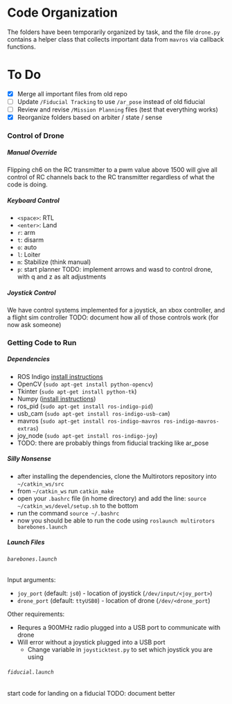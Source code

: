 # Code Organization

The folders have been temporarily organized by task, and the file `drone.py` contains a helper class that collects important data from `mavros` via callback functions.

# To Do
- [x] Merge all important files from old repo
- [ ] Update `/Fiducial Tracking` to use `/ar_pose` instead of old fiducial
- [ ] Review and revise `/Mission Planning` files (test that everything works)
- [x] Reorganize folders based on arbiter / state / sense

### Control of Drone
##### Manual Override
Flipping ch6 on the RC transmitter to a pwm value above 1500 will give all control of RC channels back to the RC transmitter regardless of what the code is doing.

##### Keyboard Control
* `<space>`: RTL
* `<enter>`: Land
* `r`: arm
* `t`: disarm
* `o`: auto
* `l`: Loiter
* `m`: Stabilize (think manual)
* `p`: start planner
TODO: implement arrows and wasd to control drone, with q and z as alt adjustments

##### Joystick Control
We have control systems implemented for a joystick, an xbox controller, and a flight sim controller
TODO: document how all of those controls work (for now ask someone)

### Getting Code to Run
##### Dependencies
* ROS Indigo [install instructions](http://wiki.ros.org/indigo/Installation)
* OpenCV (`sudo apt-get install python-opencv`)
* Tkinter (`sudo apt-get install python-tk`)
* Numpy ([install instructions](http://www.scipy.org/install.html))
* ros_pid (`sudo apt-get install ros-indigo-pid`)
* usb_cam (`sudo apt-get install ros-indigo-usb-cam`)
* mavros (`sudo apt-get install ros-indigo-mavros ros-indigo-mavros-extras`)
* joy_node (`sudo apt-get install ros-indigo-joy`)
* TODO: there are probably things from fiducial tracking like ar_pose

##### Silly Nonsense
* after installing the dependencies, clone the Multirotors repository into `~/catkin_ws/src`
* from `~/catkin_ws` run `catkin_make`
* open your `.bashrc` file (in home directory) and add the line: `source ~/catkin_ws/devel/setup.sh` to the bottom
* run the command `source ~/.bashrc`
* now you should be able to run the code using `roslaunch multirotors barebones.launch`

##### Launch Files
###### `barebones.launch`
Input arguments:
- `joy_port` (default: `js0`) - location of joystick (`/dev/input/<joy_port>`)
- `drone_port` (default: `ttyUSB0`) - location of drone (`/dev/<drone_port`)

Other requirements:
- Requres a 900MHz radio plugged into a USB port to communicate with drone
- Will error without a joystick plugged into a USB port
  - Change variable in `joysticktest.py` to set which joystick you are using


###### `fiducial.launch`
start code for landing on a fiducial
TODO: document better
